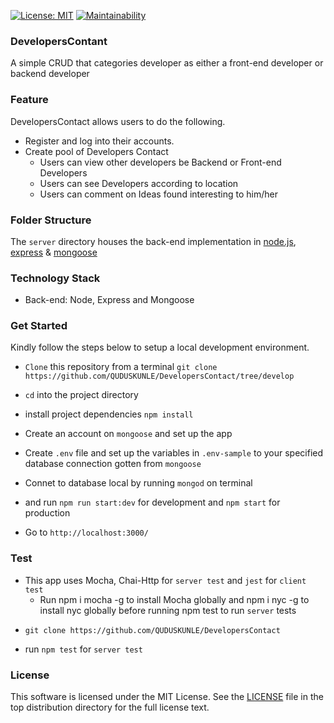 [![License: MIT](https://img.shields.io/badge/License-MIT-brightgreen.svg)](https://choosealicense.com/licenses/mit/)
[![Maintainability](https://api.codeclimate.com/v1/badges/07b73613abd04df3abac/maintainability)](https://codeclimate.com/github/QUDUSKUNLE/DevelopersContact/maintainability)
### DevelopersContant
A simple CRUD that categories developer as either a front-end developer or backend developer

### Feature
DevelopersContact allows users to do the following.
 - Register and log into their accounts.
 - Create pool of Developers Contact
   - Users can view other developers be Backend or Front-end Developers
   - Users can see Developers according to location
   - Users can comment on Ideas found interesting to him/her

### Folder Structure

 The `server` directory houses the back-end implementation in <a href="https://nodejs.org/">node.js</a>, <a href="https://expressjs.com/">express</a> & <a href="https://http://mongoosejs.com/">mongoose</a>
 

### Technology Stack
- Back-end: Node, Express and Mongoose


### Get Started
  Kindly follow the steps below to setup a local development environment.
  + ```Clone``` this repository from a terminal ```git clone  https://github.com/QUDUSKUNLE/DevelopersContact/tree/develop```

  + ```cd``` into the project directory

  + install project dependencies ```npm install```

  + Create an account on ```mongoose``` and set up the app

  + Create ```.env``` file and set up the variables in ```.env-sample``` to your specified database connection gotten from ```mongoose```
   + Connet to database local by running `mongod` on terminal

   + and run ```npm run start:dev``` for development and `npm start` for production

   + Go to ```http://localhost:3000/```

### Test
 - This app uses Mocha, Chai-Http for `server test` and `jest` for `client test`
   - Run npm i mocha -g to install Mocha globally and npm i nyc -g to install nyc globally before running npm test to run `server` tests

+ ```git clone https://github.com/QUDUSKUNLE/DevelopersContact```

+ run ```npm test``` for ```server test```


 ### License
 
This software is licensed under the MIT License. See the <a href="https://github.com/QUDUSKUNLE/DevelopersContact/blob/develop/LICENCE">LICENSE</a> file in the top distribution directory for the full license text.
